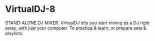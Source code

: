 # VirtualDJ-8
STAND-ALONE DJ MIXER. VirtualDJ lets you start mixing as a DJ right away, with just your computer. To practice &amp; learn, or prepare sets &amp; playlists.
